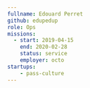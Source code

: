 ```yaml
---
fullname: Edouard Perret
github: edupedup
role: Ops
missions:
  - start: 2019-04-15
    end: 2020-02-28
    status: service
    employer: octo
startups:
    - pass-culture
---
```

